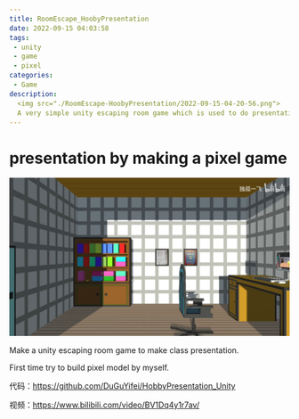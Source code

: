 ```yaml
---
title: RoomEscape_HoobyPresentation
date: 2022-09-15 04:03:58
tags:
 - unity
 - game
 - pixel
categories:
 - Game
description:
  <img src="./RoomEscape-HoobyPresentation/2022-09-15-04-20-56.png">
  A very simple unity escaping room game which is used to do presentation in class. The model inside is built by myself in MagicaVoxel(a really interesting pixel model app).
---
```


# presentation by making a pixel game

![](RoomEscape-HoobyPresentation/2022-09-15-04-20-56.png)

Make a unity escaping room game to make class presentation.

First time try to build pixel model by myself.

代码：https://github.com/DuGuYifei/HobbyPresentation_Unity

视频：https://www.bilibili.com/video/BV1Dq4y1r7av/
